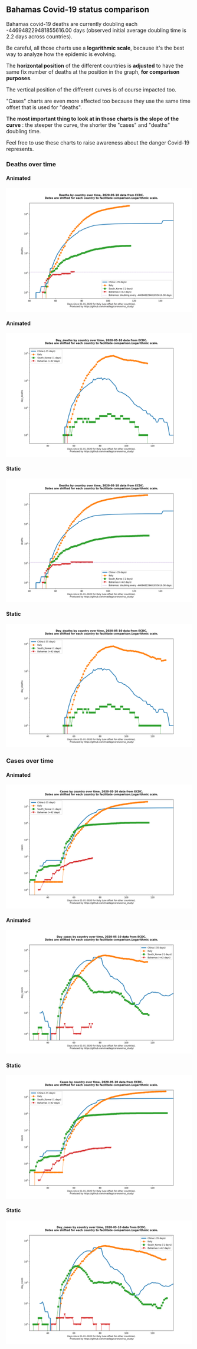 ## Bahamas Covid-19 status comparison 

Bahamas covid-19 deaths are currently doubling each -446948229481855616.00 days (observed initial average doubling time is 2.2 days across countries).



Be careful, all those charts use a **logarithmic scale**, because it's the best way to analyze how the epidemic is evolving.
 
The **horizontal position** of the different countries is **adjusted** to have the same fix number of deaths at the position in the graph, **for comparison purposes**.

The vertical position of the different curves is of course impacted too.

"Cases" charts are even more affected too because they use the same time offset that is used for "deaths".

**The most important thing to look at in those charts is the slope of the curve** : the steeper the curve, the shorter the "cases" and "deaths" doubling time.

Feel free to use these charts to raise awareness about the danger Covid-19 represents. 


 
### Deaths over time
 
#### Animated
![Bahamas covid-19 deaths animated chart](https://raw.githubusercontent.com/madlag/coronavirus_study/master/notebooks/graphs/2020-05-10/countries/Bahamas/2020-05-10_Bahamas_deaths.gif "Bahamas covid-19 deaths animated chart")   
 
#### Animated
![Bahamas covid-19 daily deaths animated chart](https://raw.githubusercontent.com/madlag/coronavirus_study/master/notebooks/graphs/2020-05-10/countries/Bahamas/2020-05-10_Bahamas_day_deaths.gif "Bahamas covid-19 day_deaths animated chart")   
 
#### Static
![Bahamas covid-19 deaths static chart](https://raw.githubusercontent.com/madlag/coronavirus_study/master/notebooks/graphs/2020-05-10/countries/Bahamas/2020-05-10_Bahamas_deaths.png "Bahamas covid-19 deaths static chart")   
 
#### Static
![Bahamas covid-19 daily deaths static chart](https://raw.githubusercontent.com/madlag/coronavirus_study/master/notebooks/graphs/2020-05-10/countries/Bahamas/2020-05-10_Bahamas_day_deaths.png "Bahamas covid-19 day_deaths static chart")   

 
### Cases over time
 
#### Animated
![Bahamas covid-19 cases animated chart](https://raw.githubusercontent.com/madlag/coronavirus_study/master/notebooks/graphs/2020-05-10/countries/Bahamas/2020-05-10_Bahamas_cases.gif "Bahamas covid-19 cases animated chart")   
 
#### Animated
![Bahamas covid-19 daily cases animated chart](https://raw.githubusercontent.com/madlag/coronavirus_study/master/notebooks/graphs/2020-05-10/countries/Bahamas/2020-05-10_Bahamas_day_cases.gif "Bahamas covid-19 day_cases animated chart")   
 
#### Static
![Bahamas covid-19 cases static chart](https://raw.githubusercontent.com/madlag/coronavirus_study/master/notebooks/graphs/2020-05-10/countries/Bahamas/2020-05-10_Bahamas_cases.png "Bahamas covid-19 cases static chart")   
 
#### Static
![Bahamas covid-19 daily cases static chart](https://raw.githubusercontent.com/madlag/coronavirus_study/master/notebooks/graphs/2020-05-10/countries/Bahamas/2020-05-10_Bahamas_day_cases.png "Bahamas covid-19 day_cases static chart")   

